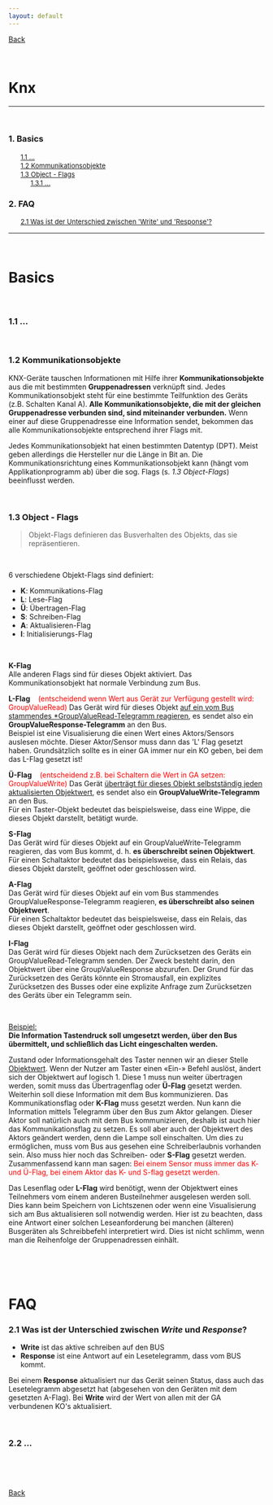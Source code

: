 ```yaml
---
layout: default
---
```


[Back](../)  

&nbsp;

# Knx
---  

&nbsp;

### 1. Basics  
&nbsp;&nbsp;&nbsp;&nbsp;&nbsp; [<font size="-1">1.1 ... </font>](#ch1-1)  
&nbsp;&nbsp;&nbsp;&nbsp;&nbsp; [<font size="-1">1.2 Kommunikationsobjekte </font>](#ch1-2)  
&nbsp;&nbsp;&nbsp;&nbsp;&nbsp; [<font size="-1">1.3 Object - Flags </font>](#ch1-3)  
&nbsp;&nbsp;&nbsp;&nbsp;&nbsp;&nbsp;&nbsp;&nbsp;&nbsp;&nbsp; [<font size="-1">1.3.1 ... </font>](#ch1-3-1)  

### 2. FAQ  
&nbsp;&nbsp;&nbsp;&nbsp;&nbsp; [<font size="-1">2.1 Was ist der Unterschied zwischen 'Write' und 'Response'? </font>](#ch2-1)  

---  

&nbsp;

# Basics

&nbsp;

<a name="ch1-1"></a>
### 1.1 ...  

&nbsp;

<a name="ch1-2"></a>
### 1.2 Kommunikationsobjekte  
KNX-Geräte tauschen Informationen mit Hilfe ihrer **Kommunikationsobjekte** aus die mit bestimmten **Gruppenadressen** verknüpft sind. Jedes Kommunikationsobjekt steht für eine bestimmte Teilfunktion des Geräts (z.B. Schalten Kanal A). **Alle Kommunikationsobjekte, die mit der gleichen Gruppenadresse verbunden sind, sind miteinander verbunden.** Wenn einer auf diese Gruppenadresse eine Information sendet, bekommen das alle Kommunikationsobjekte entsprechend ihrer Flags mit.  

Jedes Kommunikationsobjekt hat einen bestimmten Datentyp (DPT). Meist geben allerdings die Hersteller nur die Länge in Bit an.
Die Kommunikationsrichtung eines Kommunikationsobjekt kann (hängt vom Applikationprogramm ab) über die sog. Flags (s. *1.3 Object-Flags*) beeinflusst werden.

&nbsp;

<a name="ch1-3"></a>
### 1.3 Object - Flags  

> Objekt-Flags definieren das Busverhalten des Objekts, das sie repräsentieren.  

&nbsp;

6 verschiedene Objekt-Flags sind definiert:  

- **K**: Kommunikations-Flag  
- **L**: Lese-Flag  
- **Ü**: Übertragen-Flag  
- **S**: Schreiben-Flag  
- **A**: Aktualisieren-Flag  
- **I**: Initialisierungs-Flag  

&nbsp;

**K-Flag**  
Alle anderen Flags sind für dieses Objekt aktiviert. Das Kommunikationsobjekt hat normale Verbindung zum Bus.  

**L-Flag** &nbsp;&nbsp; <font color="red">(entscheidend wenn Wert aus Gerät zur Verfügung gestellt wird: GroupValueRead)</font>
Das Gerät wird für dieses Objekt <u>auf ein vom Bus stammendes *GroupValueRead-Telegramm reagieren</u>, es sendet also ein **GroupValueResponse-Telegramm** an den Bus.  
Beispiel ist eine Visualisierung die einen Wert eines Aktors/Sensors auslesen möchte. Dieser Aktor/Sensor muss dann das 'L' Flag gesetzt haben. Grundsätzlich sollte es in einer GA immer nur ein KO geben, bei dem das L-Flag gesetzt ist!

**Ü-Flag** &nbsp;&nbsp; <font color="red">(entscheidend z.B. bei Schaltern die Wert in GA setzen: GroupValueWrite)</font>
Das Gerät <u>überträgt für dieses Objekt selbstständig jeden aktualisierten Objektwert</u>, es sendet also ein **GroupValueWrite-Telegramm** an den Bus.  
Für ein Taster-Objekt bedeutet das beispielsweise, dass eine Wippe, die dieses Objekt darstellt, betätigt wurde.  

**S-Flag**  
Das Gerät wird für dieses Objekt auf ein GroupValueWrite-Telegramm reagieren, das vom Bus kommt, d. h. **es überschreibt seinen Objektwert**.  
Für einen Schaltaktor bedeutet das beispielsweise, dass ein Relais, das dieses Objekt darstellt, geöffnet oder geschlossen wird.  

**A-Flag**  
Das Gerät wird für dieses Objekt auf ein vom Bus stammendes GroupValueResponse-Telegramm reagieren, **es überschreibt also seinen Objektwert**.  
Für einen Schaltaktor bedeutet das beispielsweise, dass ein Relais, das dieses Objekt darstellt, geöffnet oder geschlossen wird.  

**I-Flag**  
Das Gerät wird für dieses Objekt nach dem Zurücksetzen des Geräts ein GroupValueRead-Telegramm senden. Der Zweck besteht darin, den Objektwert über eine GroupValueResponse abzurufen. Der Grund für das Zurücksetzen des Geräts könnte ein Stromausfall, ein explizites Zurücksetzen des Busses oder eine explizite Anfrage zum Zurücksetzen des Geräts über ein Telegramm sein.  

&nbsp;

<u>Beispiel:</u>  
**Die Information Tastendruck soll umgesetzt werden, über den Bus übermittelt, und schließlich das Licht eingeschalten werden.** 

 Zustand oder Informationsgehalt des Taster nennen wir an dieser Stelle <u>Objektwert</u>. Wenn der Nutzer am Taster einen «Ein-» Befehl auslöst, ändert sich der Objektwert auf logisch 1. Diese 1 muss nun weiter übertragen werden, somit muss das Übertragenflag oder **Ü-Flag** gesetzt werden. Weiterhin soll diese Information mit dem Bus kommunizieren. Das Kommunikationsflag oder **K-Flag** muss gesetzt werden. Nun kann die Information mittels Telegramm über den Bus zum Aktor gelangen. Dieser Aktor soll natürlich auch mit dem Bus kommunizieren, deshalb ist auch hier das Kommunikationsflag zu setzen. Es soll aber auch der Objektwert des Aktors geändert werden, denn die Lampe soll einschalten. Um dies zu ermöglichen, muss vom Bus aus gesehen eine Schreiberlaubnis vorhanden sein. Also muss hier noch das Schreiben- oder **S-Flag** gesetzt werden. Zusammenfassend kann man sagen: <font color="red">Bei einem Sensor muss immer das K- und Ü-Flag, bei einem Aktor das K- und S-flag gesetzt werden.</font>  

Das Lesenflag oder **L-Flag** wird benötigt, wenn der Objektwert eines Teilnehmers vom einem anderen Busteilnehmer ausgelesen werden soll. Dies kann beim Speichern von Lichtszenen oder wenn eine Visualisierung sich am Bus aktualisieren soll notwendig werden. Hier ist zu beachten, dass eine Antwort einer solchen Leseanforderung bei manchen (älteren) Busgeräten als Schreibbefehl interpretiert wird. Dies ist nicht schlimm, wenn man die Reihenfolge der Gruppenadressen einhält.

&nbsp;

&nbsp;

# FAQ

<a name="ch2-1"></a>
### 2.1 Was ist der Unterschied zwischen *Write* und *Response*?  

- **Write** ist das aktive schreiben auf den BUS  
- **Response** ist eine Antwort auf ein Lesetelegramm, dass vom BUS kommt.  

Bei einem **Response** aktualisiert nur das Gerät seinen Status, dass auch das Lesetelegramm abgesetzt hat (abgesehen von den Geräten mit dem gesetzten A-Flag). Bei **Write** wird der Wert von allen mit der GA verbundenen KO's aktualisiert.

&nbsp;

<a name="ch2-2"></a>
### 2.2 ...  

&nbsp;

&nbsp;  

[Back](../)
